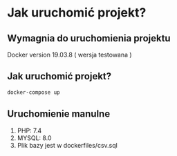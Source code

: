 # Jak uruchomić projekt?
## Wymagnia do uruchomienia projektu
Docker version 19.03.8 ( wersja testowana )
## Jak uruchomić projekt?
```bash
docker-compose up
```

## Uruchomienie manulne

1. PHP: 7.4
2. MYSQL: 8.0
3. Plik bazy jest w dockerfiles/csv.sql
